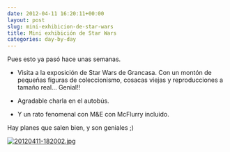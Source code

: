 ```yaml
---
date: 2012-04-11 16:20:11+00:00
layout: post
slug: mini-exhibicion-de-star-wars
title: Mini exhibición de Star Wars
categories: day-by-day
---
```


Pues esto ya pasó hace unas semanas.



	
  * Visita a la exposición de Star Wars de Grancasa. Con un montón de pequeñas figuras de coleccionismo, cosacas viejas y reproducciones a tamaño real... Genial!!

	
  * Agradable charla en el autobús.

	
  * Y un rato fenomenal con M&E con McFlurry incluido.


Hay planes que salen bien, y son geniales ;)

[![20120411-182002.jpg](http://blog.migueljulian.com/wp-content/uploads/20120411-182002.jpg)](http://blog.migueljulian.com/wp-content/uploads/20120411-182002.jpg)
